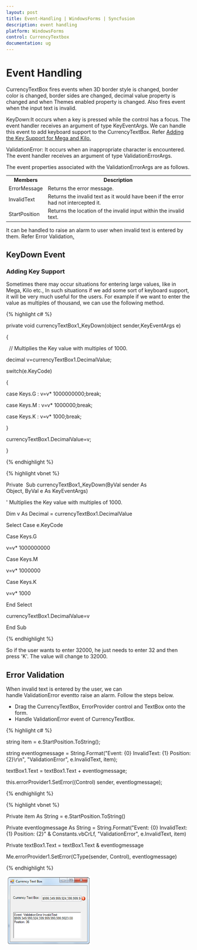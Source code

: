 ```yaml
---
layout: post
title: Event-Handling | WindowsForms | Syncfusion
description: event handling
platform: WindowsForms
control: CurrencyTextbox
documentation: ug
---
```


# Event Handling

CurrencyTextBox fires events when 3D border style is changed, border color is changed, border sides are changed, decimal value property is changed and when Themes enabled property is changed. Also fires event when the input text is invalid.

KeyDown:It occurs when a key is pressed while the control has a focus. The event handler receives an argument of type KeyEventArgs. We can handle this event to add keyboard support to the CurrencyTextBox. Refer [Adding the Key Support for Mega and Kilo](/windowsforms/tools)[.](/windowsforms/tools)

ValidationError: It occurs when an inappropriate character is encountered. The event handler receives an argument of type ValidationErrorArgs.

The event properties associated with the ValidationErrorArgs are as follows.


<table>
<tr>
<th>
Members</th><th>
Description</th></tr>
<tr>
<td>
ErrorMessage</td><td>
Returns the error message.</td></tr>
<tr>
<td>
InvalidText</td><td>
Returns the invalid text as it would have been if the error had not intercepted it.</td></tr>
<tr>
<td>
StartPosition</td><td>
Returns the location of the invalid input within the invalid text.</td></tr>
</table>


It can be handled to raise an alarm to user when invalid text is entered by them. Refer Error Validation[.](http://docs.syncfusion.com/windowsforms/tools)

## KeyDown Event

### Adding Key Support

Sometimes there may occur situations for entering large values, like in Mega, Kilo etc., In such situations if we add some sort of keyboard support, it will be very much useful for the users. For example if we want to enter the value as multiples of thousand, we can use the following method.

{% highlight c# %}

private void currencyTextBox1_KeyDown(object sender,KeyEventArgs e)

{

  // Multiplies the Key value with multiples of 1000.

decimal v=currencyTextBox1.DecimalValue;

switch(e.KeyCode)

{

case Keys.G : v=v* 1000000000;break;

case Keys.M : v=v* 1000000;break;

case Keys.K : v=v* 1000;break;

}

currencyTextBox1.DecimalValue=v;

}

{% endhighlight %}

{% highlight vbnet %}

Private  Sub currencyTextBox1_KeyDown(ByVal sender As Object, ByVal e As KeyEventArgs)

' Multiplies the Key value with multiples of 1000.

Dim v As Decimal = currencyTextBox1.DecimalValue

Select Case e.KeyCode

Case Keys.G

v=v* 1000000000

Case Keys.M

v=v* 1000000

Case Keys.K

v=v* 1000

End Select

currencyTextBox1.DecimalValue=v

End Sub

{% endhighlight %}

So if the user wants to enter 32000, he just needs to enter 32 and then press  'K'. The value will change to 32000.

## Error Validation

When invalid text is entered by the user, we can handle ValidationError eventto raise an alarm. Follow the steps below.

* Drag the CurrencyTextBox, ErrorProvider control and TextBox onto the form.
* Handle ValidationError event of CurrencyTextBox.

{% highlight c# %}

string item = e.StartPosition.ToString();

string eventlogmessage = String.Format("Event: {0} InvalidText: {1} Position: {2}\r\n", "ValidationError", e.InvalidText, item);

textBox1.Text = textBox1.Text + eventlogmessage;

this.errorProvider1.SetError((Control) sender, eventlogmessage);

{% endhighlight %}

{% highlight vbnet %}

Private item As String = e.StartPosition.ToString()

Private eventlogmessage As String = String.Format("Event: {0} InvalidText: {1} Position: {2}" & Constants.vbCrLf, "ValidationError", e.InvalidText, item)

Private textBox1.Text = textBox1.Text & eventlogmessage

Me.errorProvider1.SetError(CType(sender, Control), eventlogmessage)

{% endhighlight %}

![](Overview_images/Overview_img508.png) 

